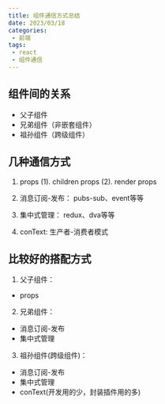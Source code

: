 ```yaml
---
title: 组件通信方式总结
date: 2023/03/18
categories:
 - 前端
tags:
 - react
 - 组件通信
---
```


## 组件间的关系

- 父子组件
- 兄弟组件（非嵌套组件）
- 祖孙组件（跨级组件）

## 几种通信方式

1. props
  (1). children props
  (2). render props

2. 消息订阅-发布：
  pubs-sub、event等等

3. 集中式管理：
  redux、dva等等

4. conText:
  生产者-消费者模式

## 比较好的搭配方式

1. 父子组件：
  - props
2. 兄弟组件：
  - 消息订阅-发布
  - 集中式管理
3. 祖孙组件(跨级组件)：
  - 消息订阅-发布
  - 集中式管理
  - conText(开发用的少，封装插件用的多)